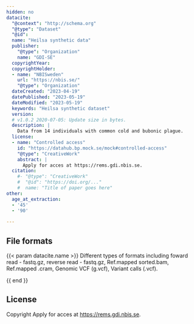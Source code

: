 ```yaml
---
hidden: no
datacite:
  "@context": "http://schema.org"
  "@type": "Dataset"
  "@id": 
  name: "Heilsa synthetic data"
  publisher:
    "@type": "Organization"
    name: "GDI-SE"
  copyrightYear: 
  copyrightHolder:
  - name: "NBISweden"
    url: "https://nbis.se/"
    "@type": "Organization"
  dateCreated: "2023-04-19"
  datePublished: "2023-05-19"
  dateModified: "2023-05-19"
  keywords: "Heilsa synthetic dataset"
  version:
  # v1.0.2 2020-07-05: Update size in bytes.
  description: |
    Data from 14 individuals with common cold and bubonic plague.
  license:
  - name: "Controlled access"
    id: "https://datahub.bp.mock.se/mock#controlled-access"
    "@type": "CreativeWork"
    abstract: |
      Apply for acces at https://rems.gdi.nbis.se.
  citation:
    #- "@type": "CreativeWork"
    #  "@id": "https://doi.org/..."
    #  name: "Title of paper goes here"
other:
  age_at_extraction:
  - '45'
  - '90'
  
---
```

## File formats
{{< param datacite.name >}}
Different types of formats including foward read - fastq.gz, reverse read - fastq.gz, Ref.mapped sorted.bam, Ref.mapped .cram, Genomic VCF (g.vcf), Variant calls (.vcf).

{{ end }}

## License
Copyright
Apply for acces at https://rems.gdi.nbis.se.
